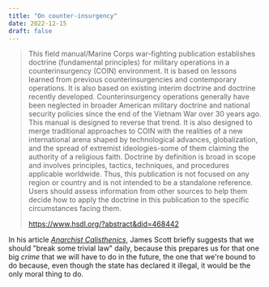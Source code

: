 ```yaml
---
title: "On counter-insurgency"
date: 2022-12-15
draft: false
---
```


> This field manual/Marine Corps war-fighting publication
> establishes doctrine (fundamental principles)
> for military operations in a counterinsurgency (COIN) environment.
> It is based on lessons learned from previous counterinsurgencies
> and contemporary operations.
> It is also based on existing interim doctrine
> and doctrine recently developed.
> Counterinsurgency operations generally have been neglected in broader
> American military doctrine and national security policies
> since the end of the Vietnam War over 30 years ago.
> This manual is designed to reverse that trend.
> It is also designed to merge traditional approaches to COIN
> with the realities of a new international arena shaped
> by technological advances, globalization,
> and the spread of extremist ideologies-some of them claiming
> the authority of a religious faith.
> Doctrine by definition is broad in scope and involves principles,
> tactics, techniques, and procedures applicable worldwide.
> Thus, this publication is not focused on any region or country
> and is not intended to be a standalone reference.
> Users should assess information from other sources
> to help them decide how to apply the doctrine in this publication
> to the specific circumstances facing them.
> 
> https://www.hsdl.org/?abstract&did=468442

In his article [*Anarchist Calisthenics*](https://web.archive.org/web/https://harpers.org/archive/2012/12/anarchist-calisthenics/),
James Scott briefly suggests that we should "break some trivial law" daily,
because this prepares us for that one big *crime*
that we will have to do in the future,
the one that we're bound to do because,
even though the state has declared it illegal,
it would be the only moral thing to do.
